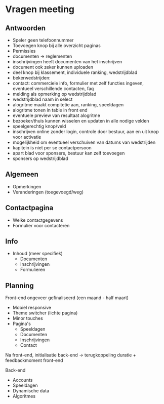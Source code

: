 # Vragen meeting

## Antwoorden

- Speler geen telefoonnummer
- Toevoegen knop bij alle overzicht paginas
- Permissies
- documenten -> reglementen
- inschrijvingen heeft documenten van het inschrijven
- document ook zeker kunnen uploaden
- deel knop bij klassement, individuele ranking, wedstrijdblad
- bekerwedstrijden: 
- contact: commerciele info, formulier met zelf functies ingeven, eventueel verschillende contacten, faq
- melding als opmerking op wedstrijdblad
- wedstrijdblad naam in select 
- alogritme maakt compitetie aan, ranking, speeldagen
- alogritme tonen in table in front end
- eventuele preview van resultaat alogritme
- bezoeker/thuis kunnen wisselen en updaten in alle nodige velden
- speelgerechtig knop/veld
- inschrijven online zonder login, controle door bestuur, aan en uit knop voor activatie
- mogelijkheid om eventueel verschuiven van datums van wedstrijden
- kapitein is niet per se contactpersoon
- apart blad voor sponsers, bestuur kan zelf toevoegen
- sponsers op wedstrijdblad

## Algemeen
- Opmerkingen
- Veranderingen (toegevoegd/weg)


## Contactpagina
- Welke contactgegevens
- Formulier voor contacteren

## Info
- Inhoud (meer specifiek)
    - Documenten
    - Inschrijvingen 
    - Formulieren

## Planning
Front-end ongeveer gefinaliseerd (een maand - half maart)
- Mobiel responsive
- Theme switcher (lichte pagina)
- Minor touches
- Pagina's
    - Speeldagen
    - Documenten
    - Inschrijvingen
    - Contact

Na front-end, initialisatie back-end -> terugkoppeling duratie + feedbackmoment front-end

Back-end
- Accounts
- Speeldagen
- Dynamische data
- Algoritmes